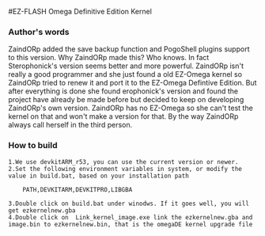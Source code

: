 #EZ-FLASH  Omega Definitive Edition Kernel

### Author's words

ZaindORp added the save backup function and PogoShell plugins support to this version.
Why ZaindORp made this? Who knows. In fact Sterophonick's version seems better and more powerful.
ZaindORp isn't really a good programmer and she just found a old EZ-Omega kernel so ZaindORp tried to renew it and port it to the EZ-Omega Defintive Edition.
But after everything is done she found erophonick's version and found the project have already be made before but decided to keep on developing ZaindORp's own version. ZaindORp has no EZ-Omega so she can't test the kernel on that and won't make a version for that.
By the way ZaindORp always call herself in the third person.

### How to build 

    1.We use devkitARM_r53, you can use the current version or newer.
    2.Set the following environment variables in system, or modify the value in build.bat, based on your installation path
 
        PATH,DEVKITARM,DEVKITPRO,LIBGBA

    3.Double click on build.bat under winodws. If it goes well, you will get ezkernelnew.gba
    4.Double click on  Link_kernel_image.exe link the ezkernelnew.gba and image.bin to ezkernelnew.bin, that is the omegaDE kernel upgrade file

